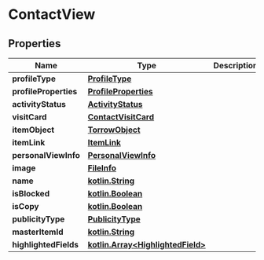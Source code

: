 # ContactView

## Properties
Name | Type | Description | Notes
------------ | ------------- | ------------- | -------------
**profileType** | [**ProfileType**](ProfileType.md) |  |  [optional]
**profileProperties** | [**ProfileProperties**](ProfileProperties.md) |  |  [optional]
**activityStatus** | [**ActivityStatus**](ActivityStatus.md) |  |  [optional]
**visitCard** | [**ContactVisitCard**](ContactVisitCard.md) |  |  [optional]
**itemObject** | [**TorrowObject**](TorrowObject.md) |  |  [optional]
**itemLink** | [**ItemLink**](ItemLink.md) |  |  [optional]
**personalViewInfo** | [**PersonalViewInfo**](PersonalViewInfo.md) |  |  [optional]
**image** | [**FileInfo**](FileInfo.md) |  |  [optional]
**name** | [**kotlin.String**](.md) |  |  [optional]
**isBlocked** | [**kotlin.Boolean**](.md) |  |  [optional]
**isCopy** | [**kotlin.Boolean**](.md) |  |  [optional]
**publicityType** | [**PublicityType**](PublicityType.md) |  |  [optional]
**masterItemId** | [**kotlin.String**](.md) |  |  [optional]
**highlightedFields** | [**kotlin.Array&lt;HighlightedField&gt;**](HighlightedField.md) |  |  [optional]
